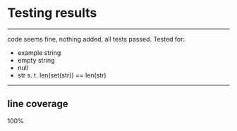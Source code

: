 # Testing results

---
code seems fine, nothing added, all tests passed.
Tested for:
- example string
- empty string
- null
- str s. t. len(set(str)) == len(str)
---
## line coverage
100%